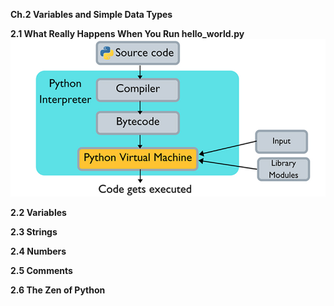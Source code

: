 **Ch.2 Variables and Simple Data Types**

**2.1 What Really Happens When You Run hello_world.py**\
![Python Interpretation and Compilation](chapter_2/chapter_2_notes/ch_2_notes_imgs/python-interpretation-compilation.jpg)

**2.2 Variables**

**2.3 Strings**

**2.4 Numbers**

**2.5 Comments**

**2.6 The Zen of Python**